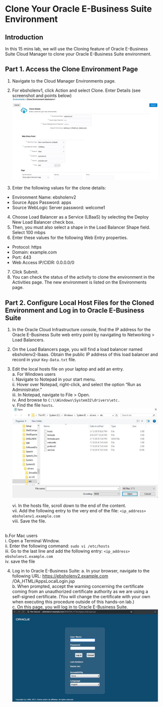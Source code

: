 # Clone Your Oracle E-Business Suite Environment

## Introduction
In this 15 mins lab, we will use the Cloning feature of Oracle E-Business Suite Cloud Manager to clone your Oracle E-Business Suite environment.

## Part 1. Access the Clone Environment Page
1. Navigate to the Cloud Manager Environments page.
2. For ebsholenv1, click Action and select Clone. Enter Details (see screenshot and points below)
![](./imgs/1.png "")

3. Enter the following values for the clone details:<br>
  * Environment Name: ebsholenv2
  * Source Apps Password: apps
  * Source WebLogic Server password: welcome1
4. Choose Load Balancer as a Service (LBaaS) by selecting the Deploy New Load Balancer check box.
5. Then, you must also select a shape in the Load Balancer Shape field. Select 100 mbps
6. Enter these values for the following Web Entry properties.
  * Protocol: https
  * Domain: example.com
  * Port: 443
  * Web Access IP/CIDR: 0.0.0.0/0
7. Click Submit.
8. You can check the status of the activity to clone the environment in the Activities page. The new environment is listed on the Environments page.

## Part 2. Configure Local Host Files for the Cloned Environment and Log in to Oracle E-Business Suite

1. In the Oracle Cloud Infrastructure console, find the IP address for the Oracle E-Business Suite web entry point by navigating to Networking > Load Balancers.

2. On the Load Balancers page, you will find a load balancer named ebsholenv2-lbaas. Obtain the public IP address of this load balancer and record in your ```Key-Data.txt``` file.

3. Edit the local hosts file on your laptop and add an entry. <br>
  a. For Windows users <br>
    i. Navigate to Notepad in your start menu. <br>
    ii. Hover over Notepad, right-click, and select the option “Run as Administrator.” <br>
    iii. In Notepad, navigate to File > Open. <br>
    iv. And browse to ```C:\\Windows\System32\drivers\etc.``` <br>
    v. Find the file ```hosts```. <br>
    ![](./imgs/2.png "")

    vi. In the hosts file, scroll down to the end of the content. <br>
    vii. Add the following entry to the very end of the file: ```<ip_address> ebsholenv1.example.com``` <br>
    viii. Save the file. <br><br>

  b.For Mac users <br>
    i. Open a Terminal Window. <br>
    ii. Enter the following command: ```sudo vi /etc/hosts``` <br>
    iii. Go to the last line and add the following entry: ```<ip_address> ebsholenv1.example.com``` <br>
    iv. save the file <br>

4. Log in to Oracle E-Business Suite:
  a. In your browser, navigate to the following URL: https://ebsholenv2.example.com /OA_HTML/AppsLocalLogin.jsp <br>
  b. When prompted, accept the warning concerning the certificate coming from an unauthorized certificate authority as we are using a self-signed certificate. (You will change the certificate with your own when executing this procedure outside of this hands-on lab.) <br>
  c. On this page, you will log in to Oracle E-Business Suite. <br>
  ![](./imgs/3.png "")
